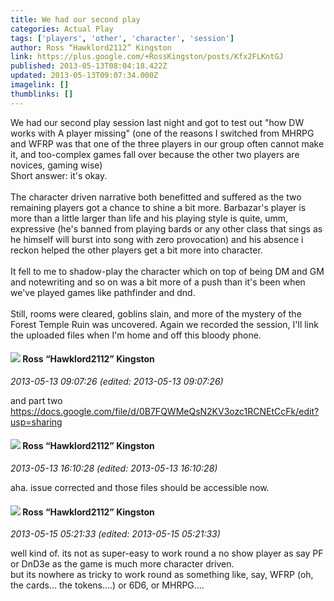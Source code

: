 ```yaml
---
title: We had our second play
categories: Actual Play
tags: ['players', 'other', 'character', 'session']
author: Ross “Hawklord2112” Kingston
link: https://plus.google.com/+RossKingston/posts/Kfx2FLKntGJ
published: 2013-05-13T08:04:18.422Z
updated: 2013-05-13T09:07:34.000Z
imagelink: []
thumblinks: []
---
```


We had our second play session last night and got to test out &quot;how DW works with A player missing&quot; (one of the reasons I switched from MHRPG and WFRP was that one of the three players in our group often cannot make it, and too-complex games fall over because the other two players are novices, gaming wise)<br />Short answer: it&#39;s okay.<br /><br />The character driven narrative both benefitted and suffered as the two remaining players got a chance to shine a bit more. Barbazar&#39;s player is more than a little larger than life and his playing style is quite, umm, expressive (he&#39;s banned from playing bards or any other class that sings as he himself will burst into song with zero provocation) and his absence i reckon helped the other players get a bit more into character.<br /><br />It fell to me to shadow-play the character which on top of being DM and GM and notewriting and so on was a bit more of a push than it&#39;s been when we&#39;ve played games like pathfinder and dnd.<br /><br />Still, rooms were cleared, goblins slain, and more of the mystery of the Forest Temple Ruin was uncovered. Again we recorded the session, I&#39;ll link the uploaded files when I&#39;m home and off this bloody phone.
<div id='comment z12pzrkp1kiiwxo3j23zjfipaxzxddpku'>
  <h4><img src='{{site.baseurl}}//images/avatars/111339504073837053815_photo.jpg'> Ross “Hawklord2112” Kingston</h4>
      <p><cite>2013-05-13 09:07:26 (edited: 2013-05-13 09:07:26)</cite></p>
        <p>and part two<br /><a href="https://docs.google.com/file/d/0B7FQWMeQsN2KV3ozc1RCNEtCcFk/edit?usp=sharing" class="ot-anchor">https://docs.google.com/file/d/0B7FQWMeQsN2KV3ozc1RCNEtCcFk/edit?usp=sharing</a></p>
</div>
        

<div id='comment z12pzrkp1kiiwxo3j23zjfipaxzxddpku'>
  <h4><img src='{{site.baseurl}}//images/avatars/111339504073837053815_photo.jpg'> Ross “Hawklord2112” Kingston</h4>
      <p><cite>2013-05-13 16:10:28 (edited: 2013-05-13 16:10:28)</cite></p>
        <p>aha. issue corrected and those files should be accessible now.</p>
</div>
        

<div id='comment z12pzrkp1kiiwxo3j23zjfipaxzxddpku'>
  <h4><img src='{{site.baseurl}}//images/avatars/111339504073837053815_photo.jpg'> Ross “Hawklord2112” Kingston</h4>
      <p><cite>2013-05-15 05:21:33 (edited: 2013-05-15 05:21:33)</cite></p>
        <p>well kind of. its not as super-easy to work round a no show player as say PF or DnD3e as the game is much more character driven.<br />but its nowhere as tricky to work round as something like, say, WFRP (oh, the cards... the tokens....) or 6D6, or MHRPG....</p>
</div>
        